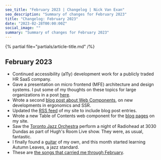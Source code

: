 ```yaml
---
seo_title: "February 2023 | Changelog | Nick Van Exan"
seo_description: "Summary of changes for February 2023"
title: "Changelog: February 2023"
date: "2023-02-28T00:00:00Z"
social_image: ""
summary: "Summary of changes for February 2023"
---
```


{% partial file="partials/article-title.md" /%}

## February 2023

- Continued accessibility (a11y) development work for a publicly traded HR SaaS company. 
- Gave a presentation on micro frontend (MFE) architecture and design systems. I put some of my thoughts on these topics for large organizations in a post [here](https://nick.vanexan.ca/posts/micro-frontends).
- Wrote a second [blog post about Web Components](https://nick.vanexan.ca/posts/web-components), on new developments in ergonomics and SSR.
- Updated the [RSS feed](https://nick.vanexan.ca/feed.xml) of my site to include blog post entries.
- Wrote a new Table of Contents web component for the [blog pages](https://nick.vanexan.ca/writing) on my site.
- Saw the [Toronto Jazz Orchestra](https://thetjo.com/) perform a night of Radiohead at 3030 Dundas as part of Hugh's Room Live show. They were, as usual, fantastic.
- I finally found a [guitar](https://www.fender.com/en-US/40th-anniversary-stratocaster-vintage-edition/0379510572.html) of my own, and this month started learning Autumn Leaves, a jazz standard.
- These are [the songs that carried me through February](https://open.spotify.com/playlist/0Y3d7bM5xMRwqZtKkOHi3p?si=bbe2c5a65f99432e).

